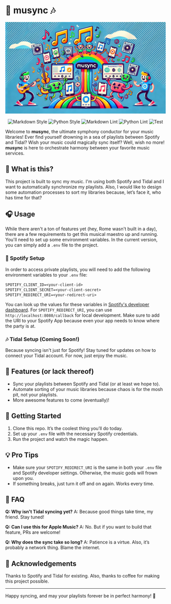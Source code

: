 # 🎼 musync 🎶

![musync](./media/musync.png)

<div align="center">

![Markdown Style](https://img.shields.io/badge/Markdown_Style-Prettier-ff69b4.svg)
![Python Style](https://img.shields.io/badge/Python_Style-Black-000000.svg)
![Markdown Lint](https://github.com/klepp0/musync/actions/workflows/markdown-lint.yml/badge.svg)
![Python Lint](https://github.com/klepp0/musync/actions/workflows/python-lint.yml/badge.svg)
![Test](https://github.com/klepp0/musync/actions/workflows/test.yml/badge.svg)

</div>

Welcome to **musync**, the ultimate symphony conductor for your music libraries! Ever find yourself drowning in a sea of playlists between Spotify and Tidal? Wish your music could magically sync itself? Well, wish no more! **musync** is here to orchestrate harmony between your favorite music services.

## 🎤 What is this?

This project is built to sync my music. I'm using both Spotify and Tidal and I want to automatically synchronize my playlists. Also, I would like to design some automation processes to sort my libraries because, let’s face it, who has time for that?

## 🎧 Usage

While there aren't a ton of features yet (hey, Rome wasn't built in a day), there are a few requirements to get this musical maestro up and running. You'll need to set up some environment variables. In the current version, you can simply add a `.env` file to the project.

### 🎵 Spotify Setup

In order to access private playlists, you will need to add the following environment variables to your `.env` file:

```
SPOTIFY_CLIENT_ID=<your-client-id>
SPOTIFY_CLIENT_SECRET=<your-client-secret>
SPOTIFY_REDIRECT_URI=<your-redirect-uri>
```

You can look up the values for these variables in [Spotify's developer dashboard](https://developer.spotify.com/dashboard). For `SPOTIFY_REDIRECT_URI`, you can use `http://localhost:8080/callback` for local development. Make sure to add the URI to your Spotify App because even your app needs to know where the party is at.

### 🎶 Tidal Setup (Coming Soon!)

Because syncing isn't just for Spotify! Stay tuned for updates on how to connect your Tidal account. For now, just enjoy the music.

## 🥁 Features (or lack thereof)

- Sync your playlists between Spotify and Tidal (or at least we hope to).
- Automate sorting of your music libraries because chaos is for the mosh pit, not your playlists.
- More awesome features to come (eventually)!

## 🚀 Getting Started

1. Clone this repo. It’s the coolest thing you’ll do today.
2. Set up your `.env` file with the necessary Spotify credentials.
3. Run the project and watch the magic happen.

## 💡 Pro Tips

- Make sure your `SPOTIFY_REDIRECT_URI` is the same in both your `.env` file and Spotify developer settings. Otherwise, the music gods will frown upon you.
- If something breaks, just turn it off and on again. Works every time.

## 🤔 FAQ

**Q: Why isn't Tidal syncing yet?**
A: Because good things take time, my friend. Stay tuned!

**Q: Can I use this for Apple Music?**
A: No. But if you want to build that feature, PRs are welcome!

**Q: Why does the sync take so long?**
A: Patience is a virtue. Also, it’s probably a network thing. Blame the internet.

## 🙏 Acknowledgements

Thanks to Spotify and Tidal for existing. Also, thanks to coffee for making this project possible.

---

Happy syncing, and may your playlists forever be in perfect harmony! 🎷
